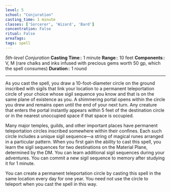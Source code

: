 ```yaml
---
level: 5
school: "Conjuration"
casting_time: 1 minute
classes: ['Sorcerer', 'Wizard', 'Bard']
concentration: False
ritual: False
areaTags: 
tags: spell
---
```


_5th-level Conjuration_
**Casting Time**:: 1 minute
**Range**:: 10 feet
**Components**:: V, M (rare chalks and inks infused with precious gems worth 50 gp, which the spell consumes)
**Duration**:: 1 round

---

As you cast the spell, you draw a 10-foot-diameter circle on the ground inscribed with sigils that link your location to a permanent teleportation circle of your choice whose sigil sequence you know and that is on the same plane of existence as you. A shimmering portal opens within the circle you drew and remains open until the end of your next turn. Any creature that enters the portal instantly appears within 5 feet of the destination circle or in the nearest unoccupied space if that space is occupied.

Many major temples, guilds, and other important places have permanent teleportation circles inscribed somewhere within their confines. Each such circle includes a unique sigil sequence—a string of magical runes arranged in a particular pattern. When you first gain the ability to cast this spell, you learn the sigil sequences for two destinations on the Material Plane, determined by the DM. You can learn additional sigil sequences during your adventures. You can commit a new sigil sequence to memory after studying it for 1 minute.

You can create a permanent teleportation circle by casting this spell in the same location every day for one year. You need not use the circle to teleport when you cast the spell in this way.



